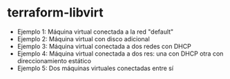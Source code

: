 # terraform-libvirt

* Ejemplo 1: Máquina virtual conectada a la red "default"
* Ejemplo 2: Máquina virtual con disco adicional
* Ejemplo 3: Máquina virtual conectada a dos redes con DHCP
* Ejemplo 4: Máquina virtual conectada a dos res: una con DHCP otra con direccionamiento estático
* Ejemplo 5: Dos máquinas virtuales conectadas entre sí